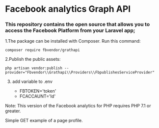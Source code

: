 # Facebook analytics Graph API 

### This repository contains the open source  that allows you to access the Facebook Platform from your Laravel app;

1.The package can be installed with Composer. Run this command:

    
    composer require fbvendor/grathapi 
    
    
2.Publish the public assets:

    php artisan vendor:publish --provider="Fbvendor\\Grathapi\\Providers\\FbpublishesServiceProvider"

3. add variable to .env
  
    - FBTOKEN='token'
    - FCACCAUNT='Id'
    
 
  Note: This version of the Facebook analytics for PHP requires PHP 7.1 or greater. 
  
 Simple GET example of a page profile.
 
 
 
   
 
    
 
